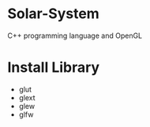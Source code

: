 # Solar-System
C++ programming language and OpenGL


# Install Library
- glut
- glext 
- glew 
- glfw
